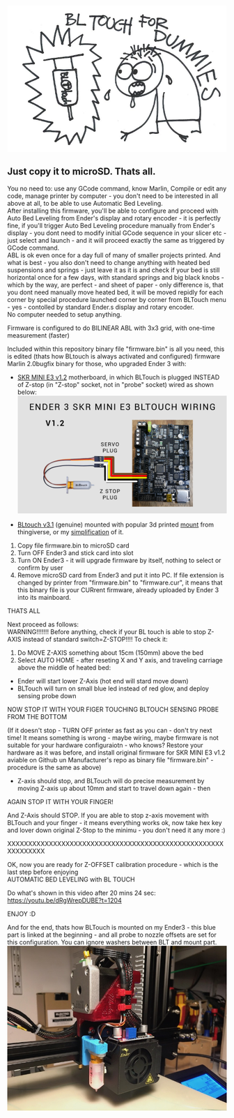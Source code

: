 ![Mount](images/dummies.jpg)

## Just copy it to microSD. Thats all.
You no need to: use any GCode command, know Marlin, Compile or edit any code, manage printer by computer - you don't need to be interested in all above at all, to be able to use Automatic Bed Leveling.  
After installing this firmware, you'll be able to configure and proceed with Auto Bed Leveling from Ender's display and rotary encoder - it is perfectly fine, if you'll trigger Auto Bed Leveling procedure manually from Ender's display - you dont need to modify initial GCode sequence in your slicer etc - just select and launch - and it will proceed exactly the same as triggered by GCode command.  
ABL is ok even once for a day full of many of smaller projects printed. And what is best - you also don't need to change anything with heated bed suspensions and springs - just leave it as it is and check if your bed is still horizontal once for a few days, with standard springs and big black knobs - which by the way, are perfect - and sheet of paper - only difference is, that you dont need manually move heated bed, it will be moved repidly for each corner by special procedure launched corner by corner from BLTouch menu - yes - contolled by standard Ender.s display and rotary encoder.  
No computer needed to setup anything.

Firmware is configured to do BILINEAR ABL with 3x3 grid, with one-time measurement (faster)

Included within this repository binary file "firmware.bin" is all you need, this is edited (thats how BLtouch is always activated and configured) firmware Marlin 2.0bugfix binary for those, who upgraded Ender 3 with:
- [SKR MINI E3 v1.2](https://github.com/bigtreetech/BIGTREETECH-SKR-mini-E3/blob/master/hardware/BTT%20SKR%20MINI%20E3%20V1.2/BTT%20SKR%20MINI%20E3%20V1.2manual.pdf) motherboard, in which BLTouch is plugged INSTEAD of Z-stop (in "Z-stop" socket, not in "probe" socket) wired as shown below:
![Mount](images/wiring.jpg)  

- [BLtouch v3.1](https://www.antclabs.com) (genuine) mounted with popular 3d printed [mount](https://www.thingiverse.com/thing:3003725) from thingiverse, or my [simplification](https://www.thingiverse.com/thing:4097908) of it.


1. Copy file firmware.bin to microSD card  
2. Turn OFF Ender3 and stick card into slot  
3. Turn ON Ender3 - it will upgrade firmware by itself, nothing to select or confirm by user  
4. Remove microSD card from Ender3 and put it into PC. If file extension is changed by printer from "firmware.bin" to "firmware.cur", it means that this binary file is your CURrent firmware, already uploaded by Ender 3 into its mainboard.

THATS ALL

Next proceed as follows:  
WARNING!!!!!!! Before anything, check if your BL touch is able to stop Z-AXIS instead of standard switch=Z-STOP!!!!
To check it:  
1. Do MOVE Z-AXIS something about 15cm (150mm) above the bed  
2. Select AUTO HOME - after reseting X and Y axis, and traveling carriage above the middle of heated bed:  
- Ender will start lower Z-Axis (hot end will stard move down)  
- BLTouch will turn on small blue led instead of red glow, and deploy sensing probe down

NOW STOP IT WITH YOUR FIGER TOUCHING BLTOUCH SENSING PROBE FROM THE BOTTOM  

(If it doesn't stop - TURN OFF printer as fast as you can - don't try next time! It means something is wrong - maybe wiring, maybe firmware is not suitable for your hardware configuraiotn - who knows? Restore your hardware as it was before, and install original firmware for SKR MINI E3 v1.2 aviable on Github un Manufacturer's repo as binary file "firmware.bin" - procedure is the same as above) 

- Z-axis should stop, and BLTouch will do precise measurement by moving Z-axis up about 10mm and start to travel down again - then 

AGAIN STOP IT WITH YOUR FINGER! 

And Z-Axis should STOP. 
If you are able to stop z-axis movement with BLTouch and your finger - it means everything works ok, now take hex key and lover down original Z-Stop to the minimu - you don't need it any more :) 

XXXXXXXXXXXXXXXXXXXXXXXXXXXXXXXXXXXXXXXXXXXXXXXXXXXXXXXXXXXXX

OK, now you are ready for Z-OFFSET calibration procedure - which is the last step before enjoying  
AUTOMATIC BED LEVELING with BL TOUCH

Do what's shown in this video after 20 mins 24 sec:  
https://youtu.be/dRgWrepDUBE?t=1204

ENJOY :D

And for the end, thats how BLTouch is mounted on my Ender3 - this blue part is linked at the beginning - and all probe to nozzle offsets are set for this configuration. You can ignore washers between BLT and mount part.  
![Mount](images/IMG_2439(1).jpg)


 



